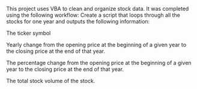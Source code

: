 This project uses VBA to clean and organize stock data. It was completed using the following workflow:
Create a script that loops through all the stocks for one year and outputs the following information:


The ticker symbol

Yearly change from the opening price at the beginning of a given year to the closing price at the end of that year.

The percentage change from the opening price at the beginning of a given year to the closing price at the end of that year.

The total stock volume of the stock.
